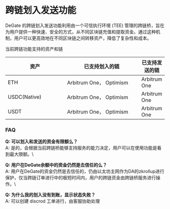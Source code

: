 # 跨链划入发送功能

DeGate 的跨链划入发送功能利用由一个可信执行环境 (TEE) 管理的跨链桥，旨在为用户提供一种快速、安全的方式，从不同区块链充值和提取资金。通过这种机制，用户可以更高效地在不同区块链之间转移资产，降低了复杂性和成本。

当前跨链功能支持的资产和链

<table><thead><tr><th width="188">资产</th><th width="256">已支持划入的链</th><th>已支持发送的链</th></tr></thead><tbody><tr><td>ETH</td><td>Arbitrum One， Optimism</td><td>Arbitrum One</td></tr><tr><td>USDC(Native)</td><td>Arbitrum One， Optimism</td><td>Arbitrum One</td></tr><tr><td>USDT</td><td>Arbitrum One， Optimism</td><td>Arbitrum One</td></tr></tbody></table>



### FAQ

**Q: 可以划入和发送的资金有限额么？**\
A: 是的，会根据当前跨链桥能够支持服务的能力决定，用户可以在使用功能是看到最大限额。\


**Q: 用户在DeGate余额中的资金仍然是去信任的么？**\
A: 用户在DeGate的资金仍然是去信任的，仍由以太坊主网作为DA的zkrollup进行保护，仅当跨链订单进行中的极短时间内，用户的跨链资金由跨链桥服务进行操作。\


**Q: 为什么我的划入没有到账，显示状态失败？**\
A: 可以创建 discrod 工单进行，由客服协助处理

